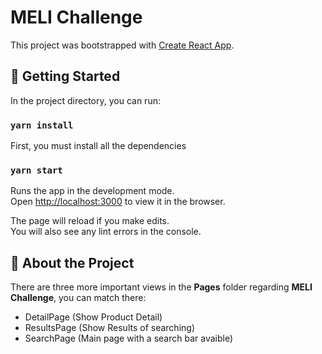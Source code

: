 # MELI Challenge

This project was bootstrapped with [Create React App](https://github.com/facebook/create-react-app).

## 🚀 Getting Started 

In the project directory, you can run:

### `yarn install`

First, you must install all the dependencies

### `yarn start`

Runs the app in the development mode.\
Open [http://localhost:3000](http://localhost:3000) to view it in the browser.

The page will reload if you make edits.\
You will also see any lint errors in the console.

## 📘 About the Project

There are three more important views in the **Pages** folder regarding **MELI Challenge**, you can match there:

- DetailPage (Show Product Detail)
- ResultsPage (Show Results of searching)
- SearchPage (Main page with a search bar avaible)
